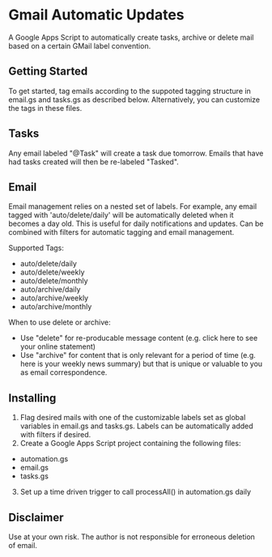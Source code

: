 # Gmail Automatic Updates
A Google Apps Script to automatically create tasks, archive or delete mail based on a certain GMail label convention.

Getting Started
---------------
To get started, tag emails according to the suppoted tagging structure in email.gs and tasks.gs as described below. Alternatively, you can customize the tags in these files.

## Tasks
Any email labeled "@Task" will create a task due tomorrow. Emails that have had tasks created will then be re-labeled "Tasked".

## Email
Email management relies on a nested set of labels. For example, any email tagged with 'auto/delete/daily' will be automatically deleted when it becomes a day old.
This is useful for daily notifications and updates.
Can be combined with filters for automatic tagging and email management.

Supported Tags:
* auto/delete/daily
* auto/delete/weekly
* auto/delete/monthly
* auto/archive/daily
* auto/archive/weekly
* auto/archive/monthly

When to use delete or archive:
- Use "delete" for re-producable message content (e.g. click here to see your online statement)
- Use "archive" for content that is only relevant for a period of time (e.g. here is your weekly news summary) but that is unique or valuable to you as email correspondence.

Installing
----------
1. Flag desired mails with one of the customizable labels set as global variables in email.gs and tasks.gs. Labels can be automatically added with filters if desired.
2. Create a Google Apps Script project containing the following files:

* automation.gs
* email.gs
* tasks.gs

3. Set up a time driven trigger to call processAll() in automation.gs daily

Disclaimer
----------
Use at your own risk. The author is not responsible for erroneous deletion of email.
